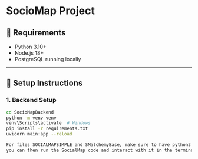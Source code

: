 # SocioMap Project

## 🧠 Requirements
- Python 3.10+
- Node.js 18+
- PostgreSQL running locally

---

## 🚀 Setup Instructions

### 1. Backend Setup
```bash
cd SocioMapBackend
python -m venv venv
venv\Scripts\activate  # Windows
pip install -r requirements.txt
uvicorn main:app --reload

For files SOCIALMAPSIMPLE and SMalchemyBase, make sure to have python3 installed, as well as SQLAlchemy.
you can then run the SocialMap code and interact with it in the terminal. THe SocialMap.db should be created when you interact with the terminal. 
